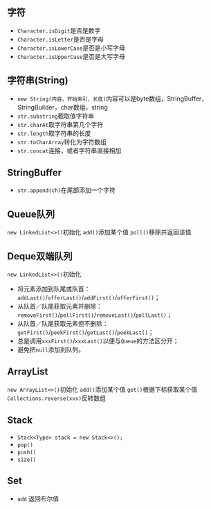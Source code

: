 ## 字符

- `Character.isDigit`是否是数字
- `Character.isLetter`是否是字母
- `Character.isLowerCase`是否是小写字母
- `Character.isUpperCase`是否是大写字母

## 字符串(String)

- `new String(内容，开始索引，长度)`内容可以是byte数组，StringBuffer，StringBuilder，char数组，string
- `str.substring`截取值字符串
- `str.charAt`取字符串第几个字符
- `str.length`取字符串的长度
- `str.toCharArray`转化为字符数组
- `str.concat`连接，或者字符串直接相加

## StringBuffer

- `str.append(ch)`在尾部添加一个字符

## Queue队列

`new LinkedList<>()`初始化
`add()`添加某个值
`poll()`移除并返回该值

## Deque双端队列

`new LinkedList<>()`初始化
-   将元素添加到队尾或队首：`addLast()`/`offerLast()`/`addFirst()`/`offerFirst()`；
-   从队首／队尾获取元素并删除：`removeFirst()`/`pollFirst()`/`removeLast()`/`pollLast()`；
-   从队首／队尾获取元素但不删除：`getFirst()`/`peekFirst()`/`getLast()`/`peekLast()`；
-   总是调用`xxxFirst()`/`xxxLast()`以便与`Queue`的方法区分开；
-   避免把`null`添加到队列。

## ArrayList

`new ArrayList<>()`初始化
`add()`添加某个值
`get()`根据下标获取某个值
`Collections.reverse(xxx)`反转数组

## Stack

- `Stack<Type> stack = new Stack<>();`
- `pop()`
- `push()`
- `size()`

## Set

- `add` 返回布尔值